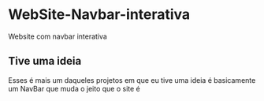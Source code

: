 # WebSite-Navbar-interativa
 Website com navbar interativa

## Tive uma ideia

Esses é mais um daqueles projetos em que eu tive uma ideia é basicamente um NavBar que muda o jeito que o site é